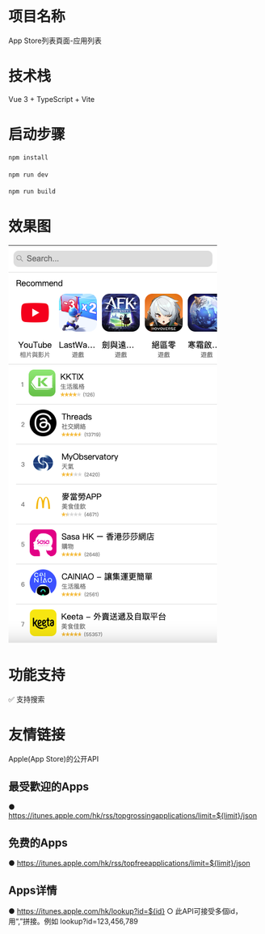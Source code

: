 # 项目名称
App Store列表⾴⾯-应用列表

# 技术栈
Vue 3 + TypeScript + Vite

# 启动步骤
``` bash
npm install

npm run dev

npm run build
```

# 效果图
![Alt text](./src/assets/img/effectDrawing.png)

# 功能支持
✅ 支持搜索

# 友情链接
Apple(App Store)的公开API

## 最受歡迎的Apps
● https://itunes.apple.com/hk/rss/topgrossingapplications/limit=${limit}/json

## 免费的Apps
● https://itunes.apple.com/hk/rss/topfreeapplications/limit=${limit}/json

## Apps详情
● https://itunes.apple.com/hk/lookup?id=${id}
○ 此API可接受多個id，⽤“,”拼接。例如 lookup?id=123,456,789